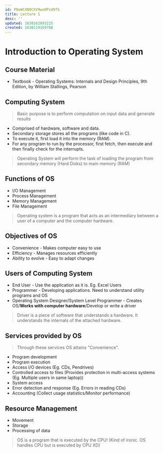 ```yaml
---
id: P8oWCXN0CXV9woOPzd9fS
title: Lecture 1
desc: ''
updated: 1630162093225
created: 1630119169788
---
```


# Introduction to Operating System

## Course Material
* Textbook - Operating Systems: Internals and Design Principles, 9th Edition, by William Stallings, Pearson

## Computing System

> Basic purpose is to perform computation on input data and generate results

* Comprised of hardware, software and data.
* Secondary storage stores all the programs (like code in C).
* To execute it, first load it into the memory (RAM).
* For any program to run by the processor, first fetch, then execute and then finally check for the interrupts.

> Operating System will perform the task of loading the program from secondary memory (Hard Disks) to main memory (RAM)

## Functions of OS
* I/O Management
* Process Management
* Memory Management
* File Management

> Operating system is a program that acts as an intermediary between a user of a computer and the computer hardware.

## Objectives of OS
* Convenience - Makes computer easy to use
* Efficiency - Manages resources efficiently
* Ability to evolve - Easy to adapt changes

## Users of Computing System
* End User - Use the application as it is. Eg. Excel Users
* Programmer - Developing applications. Need to understand utility programs and OS
* Operating System Designer/System Level Programmer - Creates OS/**Works with computer hardware**/Develop or write a driver

> Driver is a piece of software that understands a hardware. It understands the internals of the attached hardware.

## Services provided by OS

> Through these services OS attains "Convenience".

* Program development
* Program execution
* Access I/O devices (Eg. CDs, Pendrives)
* Controlled access to files (Provides protection in multi-access systems (Eg. Multiple users in same laptop))
* System access
* Error detection and response (Eg. Errors in reading CDs)
* Accounting (Collect usage statistics/Monitor performance)

## Resource Management
* Movement
* Storage
* Processing of data

> OS is a program that is executed by the CPU! (Kind of ironic. OS handles CPU but is executed by CPU XD)
